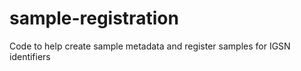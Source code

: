 # sample-registration
Code to help create sample metadata and register samples for IGSN identifiers

